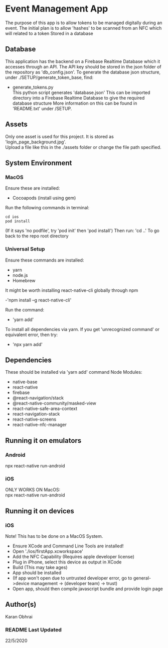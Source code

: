 # Event Management App
The purpose of this app is to allow tokens to be managed digitally during an event.
The initial plan is to allow 'hashes' to be scanned from an NFC which will related to a token
Stored in a database

 ## Database
 This application has the backend on a Firebase Realtime Database which it accesses through an API.
 The API key should be stored in the json folder of the repository as 'db_config.json'.
 To generate the database json structure, under ./SETUP/generate_token_base, find:
 * generate_tokens.py  
 This python script generates 'database.json'
 This can be imported directory into a Firebase Realtime Database to give the required database structure
 More information on this can be found in 'README.txt' under /SETUP.

 ## Assets
 Only one asset is used for this project. It is stored as 'login_page_background.jpg'.  
 Upload a file like this in the ./assets folder or change the file path specified.
 
 ## System Environment


 ### MacOS
 Ensure these are installed:
 - Cocoapods (install using gem)


 Run the following commands in terminal:
 ~~~
 cd ios
 pod install
 ~~~
 (If it says 'no podfile', try 'pod init' then 'pod install')
 Then run:
 'cd ..'
 To go back to the repo root directory

 ### Universal Setup
 Ensure these commands are installed:
 - yarn
 - node.js
 - Homebrew

 It might be worth installing react-native-cli globally through npm

 -'npm install –g react-native-cli'

 Run the command:
 - 'yarn add'  

 To install all dependencies via yarn.
 If you get 'unrecognized command' or equivalent error, then try:
 - 'npx yarn add'

 ## Dependencies
 These should be installed via 'yarn add' command
 Node Modules:
 - native-base
 - react-native
 - firebase
 - @react-navigation/stack
 - @react-native-community/masked-view
 - react-native-safe-area-context
 - react-navigation-stack
 - react-native-screens
 - react-native-nfc-manager

 ## Running it on emulators
 ### Android
 npx react-native run-android

 ### iOS
 ONLY WORKS ON MacOS:  
 npx react-native run-android

## Running it on devices
### iOS
Note! This has to be done on a MacOS System.
- Ensure XCode and Command Line Tools are installed!
- Open './ios/firstApp.xcworkspace'
- Add the NFC Capability (Requires apple developer license)
- Plug in iPhone, select this device as output in XCode
- Build (This may take ages)
- App should be installed
- (If app won't open due to untrusted developer error, go to general->device management -> (developer team) -> trust)
- Open app, should then compile javascript bundle and provide login page

 ## Author(s)
 Karan Obhrai

 ### README Last Updated
 22/5/2020
